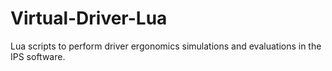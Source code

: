 # Virtual-Driver-Lua
Lua scripts to perform driver ergonomics simulations and evaluations in the IPS software.
